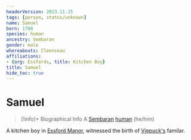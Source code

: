 ```yaml
---
headerVersion: 2023.11.25
tags: [person, status/unknown]
name: Samuel
born: 1700
species: human
ancestry: Sembaran
gender: male
whereabouts: Cleenseau
affiliations:
- {org: Essfords, title: Kitchen Boy}
title: Samuel
hide_toc: true
---
```

# Samuel
>[!info]+ Biographical Info
> A [Sembaran](<../../gazetteer/greater-sembara/sembara/sembara.md>) [human](<../../species/humans/humans.md>) (he/him)
> 
> 

A kitchen boy in [Essford Manor](<../../gazetteer/greater-sembara/sembara/barony-of-aveil/cleenseau-region/cleenseau/essford-manor.md>), witnessed the birth of [Viepuck's](<../pcs/cleenseau/viepuck.md>) familar.